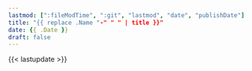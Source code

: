 ```yaml
---
lastmod: [":fileModTime", ":git", "lastmod", "date", "publishDate"]
title: "{{ replace .Name "-" " " | title }}"
date: {{ .Date }}
draft: false
---
```

{{< lastupdate >}}

